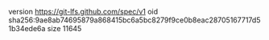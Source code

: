 version https://git-lfs.github.com/spec/v1
oid sha256:9ae8ab74695879a868415bc6a5bc8279f9ce0b8eac28705167717d51b34ede6a
size 11645
